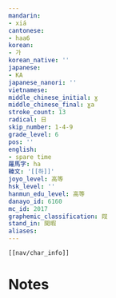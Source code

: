 ```yaml
---
mandarin:
- xiá
cantonese:
- haa6
korean:
- 가
korean_native: ''
japanese:
- KA
japanese_nanori: ''
vietnamese:
middle_chinese_initial: ɣ
middle_chinese_final: ɣa
stroke_count: 13
radical: 日
skip_number: 1-4-9
grade_level: 6
pos: ''
english:
- spare time
羅馬字: ha
韓文: '[[하]]'
joyo_level: 高等
hsk_level: ''
hanmun_edu_level: 高等
danayo_id: 6160
mc_id: 2017
graphemic_classification: 叚
stand_in: 閑暇
aliases:
---
```

```meta-bind-embed
[[nav/char_info]]
```

# Notes
